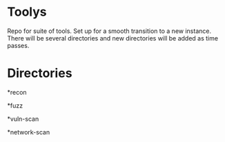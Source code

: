 # Toolys
Repo for suite of tools. Set up for a smooth transition to a new instance. There will be several directories and new directories will be added as time passes.

# Directories

*recon

*fuzz

*vuln-scan

*network-scan
